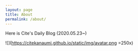 ```yaml
---
layout: page
title: About
permalink: /about/
---
```


Here is Cite's Daily Blog (2020.05.23~)


![](https://citekanaumi.github.io/static/img/avatar.png =250x)

